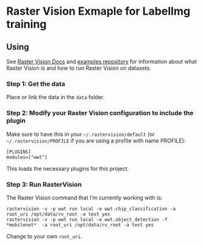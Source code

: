 # Raster Vision Exmaple for LabelImg training

## Using

See [Raster Vision Docs](https://docs.rastervision.io) and [examples repository](https://github.com/azavea/raster-vision-examples) for information about what Raster Vision is and how to run Raster Vision on datasets.

### Step 1: Get the data

Place or link the data in the `data` folder.

### Step 2: Modify your Raster Vision configuration to include the plugin

Make sure to have this in your `~/.rastervision/default` (or `~/.rastervision/PROFILE` if you are using a profile with name PROFILE):

```
[PLUGINS]
modules=["wwt"]
```

This loads the necessary plugins for this project.


### Step 3: Run RasterVision

The Raster Vision command that I'm currently working with is:

```
rastervision -v -p wwt run local -e wwt.chip_classification -a root_uri /opt/data/rv_root -a test yes
rastervision -v -p wwt run local -e wwt.object_detection -f *mobilenet*  -a root_uri /opt/data/rv_root -a test yes
```

Change to your own `root_uri`.
